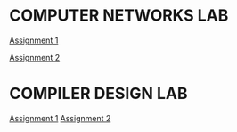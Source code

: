 # COMPUTER NETWORKS LAB
[Assignment 1](https://uemeduin-my.sharepoint.com/:b:/g/personal/sagnik_chatterjee2021_uem_edu_in/EcS36zrCDVVJlbKLHInbRlUBV-DL2LoqXH3mEzeCQJmTVQ?e=bTPaQV)

[Assignment 2](https://uemeduin-my.sharepoint.com/:b:/g/personal/sagnik_chatterjee2021_uem_edu_in/EddIqHxp3XFBl9JbLkw4oRQBLg51vG3kQx5WXgX7sX83nA?e=KS645k)

# COMPILER DESIGN LAB
[Assignment 1](https://uemeduin-my.sharepoint.com/:b:/g/personal/sagnik_chatterjee2021_uem_edu_in/ESavEN0i1thLuZWOuLDZ7zoB_bl9-zdofhcA0_Wc3b_-jw?e=A18Yyf)
[Assignment 2]()
